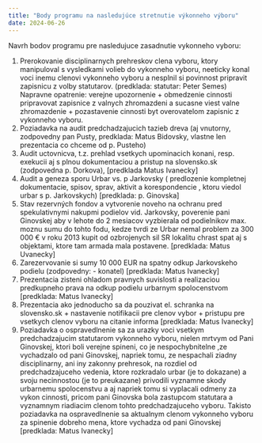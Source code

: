 ```yaml
---
title: "Body programu na nasledujúce stretnutie výkonneho výboru"
date: 2024-06-26
---
```

Navrh bodov programu pre nasledujuce zasadnutie vykonneho vyboru:

1. Prerokovanie disciplinarnych prehreskov clena vyboru, ktory manipuloval s vysledkami volieb do vykonneho vyboru, neeticky konal voci inemu clenovi vykonneho vyboru a nesplnil si povinnost pripravit zapisnicu z volby statutarov. (predklada: statutar: Peter Semes) Napravne opatrenie: verejne upozornenie + obmedzenie cinnosti pripravovat zapisnice z valnych zhromazdeni a sucasne viest valne zhromazdenie + pozastavenie cinnosti byt overovatelom zapisnic z vykonneho vyboru.
2. Poziadavka na audit predchadzajucich tazieb dreva (aj vnutorny, zodpovedny pan Pusty, predklada: Matus Bidovsky, vlastne len prezentacia co chceme od p. Pusteho)
3. Audit uctovnicva, t.z. prehlad vsetkych upominacich konani, resp. exekucii aj s plnou dokumentaciou a pristup na slovensko.sk (zodpovedna p. Dorkova), [predklada Matus Ivanecky]
4. Audit a geneza sporu Urbar vs. p Jarkovsky ( predlozenie kompletnej dokumentacie, spisov, sprav, aktivit  a korespondencie , ktoru viedol urbar s p. Jarkovskych) [predklada: p. Ginovska]
5. Stav rezervných fondov a vytvorenie noveho na ochranu pred spekulativnymi nakupmi podielov vid. Jarkovsky, poverenie pani Ginovskej aby v lehote do 2 mesiacov vyzbierala od podielnikov max. moznu sumu do tohto fodu, kedze tvrdi  ze Urbar nemal problem za 300 000 € v roku 2013 kupit od ozbrojenych sil SR lokalitu chrast spat aj s objektami, ktore tam armada mala postavene.  [predklada: Matus Uvanecky]
6. Zarezervovanie si sumy 10 000 EUR na spatny odkup Jarkovskeho podielu (zodpovedny:  - konatel) [predklada: Matus Ivanecky]
7. Prezentacia zisteni ohladom pravnych suvislosti a realizaciou predkupneho prava na odkup podielu urbarnym spolocenstvom [predklada: Matus Ivanecky]
8. Prezentacia ako jednoducho sa da pouzivat el. schranka na slovensko.sk + nastavenie notifikacii pre clenov vybor + pristupu pre vsetkych clenov vyboru na citanie informa
[predklada: Matus Ivanecky]
9. Poziadavka o ospravedlnenie sa za urazky voci vsetkym predchadzajucim statutarom vykonneho vyboru, nielen mrtvym od Pani Ginovskej, ktori boli verejne spineni, co je nespochybnitelne ,ze vychadzalo od pani Ginovskej, napriek tomu, ze nespachali ziadny disciplinarny, ani iny zakonny prehresok, na rozdiel od predchadzajuceho vedenia, ktore rozkradalo urbar (je to dokazane) a svoju necinnostou (je to preukazane) privodili vyznamne skody urbarnemu spolocenstvu a aj napriek tomu si vyplacali odmeny za vykon cinnosti, pricom pani Ginovska bola zastupcom statutara a vyznamnym riadiacim clenom tohto predchadzajuceho vyboru. Takisto poziadavka na ospravedlnenie sa aktualnym clenom vykonneho vyboru za spinenie dobreho mena, ktore vychadza od pani Ginovskej [predklada: Matus Ivanecky]
